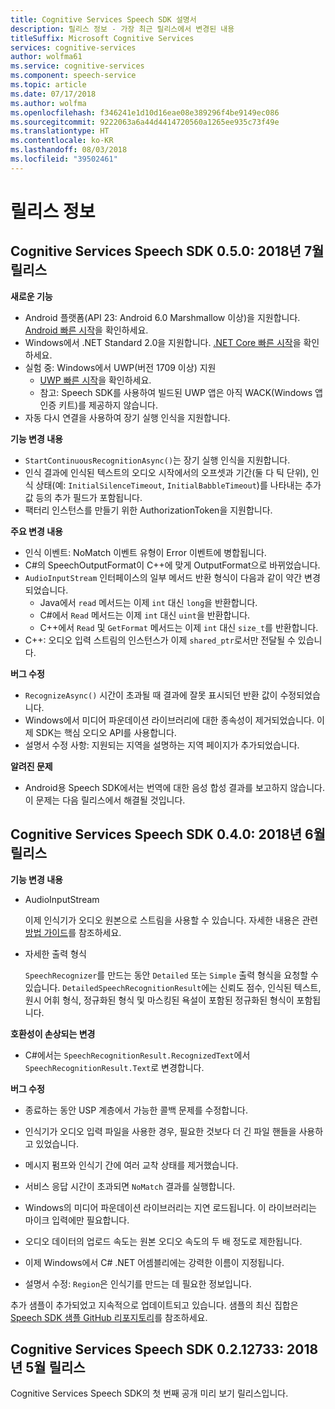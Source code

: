 ```yaml
---
title: Cognitive Services Speech SDK 설명서
description: 릴리스 정보 - 가장 최근 릴리스에서 변경된 내용
titleSuffix: Microsoft Cognitive Services
services: cognitive-services
author: wolfma61
ms.service: cognitive-services
ms.component: speech-service
ms.topic: article
ms.date: 07/17/2018
ms.author: wolfma
ms.openlocfilehash: f346241e1d10d16eae08e389296f4be9149ec086
ms.sourcegitcommit: 9222063a6a44d4414720560a1265ee935c73f49e
ms.translationtype: HT
ms.contentlocale: ko-KR
ms.lasthandoff: 08/03/2018
ms.locfileid: "39502461"
---
```

# <a name="release-notes"></a>릴리스 정보

## <a name="cognitive-services-speech-sdk-050-2018-july-release"></a>Cognitive Services Speech SDK 0.5.0: 2018년 7월 릴리스

**새로운 기능**

* Android 플랫폼(API 23: Android 6.0 Marshmallow 이상)을 지원합니다.
  [Android 빠른 시작](quickstart-java-android.md)을 확인하세요.
* Windows에서 .NET Standard 2.0을 지원합니다.
  [.NET Core 빠른 시작](quickstart-csharp-dotnetcore-windows.md)을 확인하세요.
* 실험 중: Windows에서 UWP(버전 1709 이상) 지원
  * [UWP 빠른 시작](quickstart-csharp-uwp.md)을 확인하세요.
  * 참고: Speech SDK를 사용하여 빌드된 UWP 앱은 아직 WACK(Windows 앱 인증 키트)를 제공하지 않습니다.
* 자동 다시 연결을 사용하여 장기 실행 인식을 지원합니다.

**기능 변경 내용**

* `StartContinuousRecognitionAsync()`는 장기 실행 인식을 지원합니다.
* 인식 결과에 인식된 텍스트의 오디오 시작에서의 오프셋과 기간(둘 다 틱 단위), 인식 상태(예: `InitialSilenceTimeout`, `InitialBabbleTimeout`)를 나타내는 추가 값 등의 추가 필드가 포함됩니다.
* 팩터리 인스턴스를 만들기 위한 AuthorizationToken을 지원합니다.

**주요 변경 내용**

* 인식 이벤트: NoMatch 이벤트 유형이 Error 이벤트에 병합됩니다.
* C#의 SpeechOutputFormat이 C++에 맞게 OutputFormat으로 바뀌었습니다.
* `AudioInputStream` 인터페이스의 일부 메서드 반환 형식이 다음과 같이 약간 변경되었습니다.
   * Java에서 `read` 메서드는 이제 `int` 대신 `long`을 반환합니다.
   * C#에서 `Read` 메서드는 이제 `int` 대신 `uint`을 반환합니다.
   * C++에서 `Read` 및 `GetFormat` 메서드는 이제 `int` 대신 `size_t`를 반환합니다.
* C++: 오디오 입력 스트림의 인스턴스가 이제 `shared_ptr`로서만 전달될 수 있습니다.

**버그 수정**

* `RecognizeAsync()` 시간이 초과될 때 결과에 잘못 표시되던 반환 값이 수정되었습니다.
* Windows에서 미디어 파운데이션 라이브러리에 대한 종속성이 제거되었습니다. 이제 SDK는 핵심 오디오 API를 사용합니다.
* 설명서 수정 사항: 지원되는 지역을 설명하는 지역 페이지가 추가되었습니다.

**알려진 문제**

* Android용 Speech SDK에서는 번역에 대한 음성 합성 결과를 보고하지 않습니다.
  이 문제는 다음 릴리스에서 해결될 것입니다.

## <a name="cognitive-services-speech-sdk-040-2018-june-release"></a>Cognitive Services Speech SDK 0.4.0: 2018년 6월 릴리스

**기능 변경 내용**

- AudioInputStream

  이제 인식기가 오디오 원본으로 스트림을 사용할 수 있습니다. 자세한 내용은 관련 [방법 가이드](how-to-use-audio-input-streams.md)를 참조하세요.

- 자세한 출력 형식

  `SpeechRecognizer`를 만드는 동안 `Detailed` 또는 `Simple` 출력 형식을 요청할 수 있습니다. `DetailedSpeechRecognitionResult`에는 신뢰도 점수, 인식된 텍스트, 원시 어휘 형식, 정규화된 형식 및 마스킹된 욕설이 포함된 정규화된 형식이 포함됩니다.

**호환성이 손상되는 변경**

- C#에서는 `SpeechRecognitionResult.RecognizedText`에서 `SpeechRecognitionResult.Text`로 변경합니다.

**버그 수정**

- 종료하는 동안 USP 계층에서 가능한 콜백 문제를 수정합니다.

- 인식기가 오디오 입력 파일을 사용한 경우, 필요한 것보다 더 긴 파일 핸들을 사용하고 있었습니다.

- 메시지 펌프와 인식기 간에 여러 교착 상태를 제거했습니다.

- 서비스 응답 시간이 초과되면 `NoMatch` 결과를 실행합니다.

- Windows의 미디어 파운데이션 라이브러리는 지연 로드됩니다. 이 라이브러리는 마이크 입력에만 필요합니다.

- 오디오 데이터의 업로드 속도는 원본 오디오 속도의 두 배 정도로 제한됩니다.

- 이제 Windows에서 C# .NET 어셈블리에는 강력한 이름이 지정됩니다.

- 설명서 수정: `Region`은 인식기를 만드는 데 필요한 정보입니다.

추가 샘플이 추가되었고 지속적으로 업데이트되고 있습니다. 샘플의 최신 집합은 [Speech SDK 샘플 GitHub 리포지토리](https://aka.ms/csspeech/samples)를 참조하세요.

## <a name="cognitive-services-speech-sdk-0212733-2018-may-release"></a>Cognitive Services Speech SDK 0.2.12733: 2018년 5월 릴리스

Cognitive Services Speech SDK의 첫 번째 공개 미리 보기 릴리스입니다.
